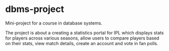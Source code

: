 # dbms-project
Mini-project for a course in database systems.

The project is about a creating a statistics portal for IPL which displays stats for players across various seasons, allow users 
to compare players based on their stats, view match details, create an account and vote in fan polls.
